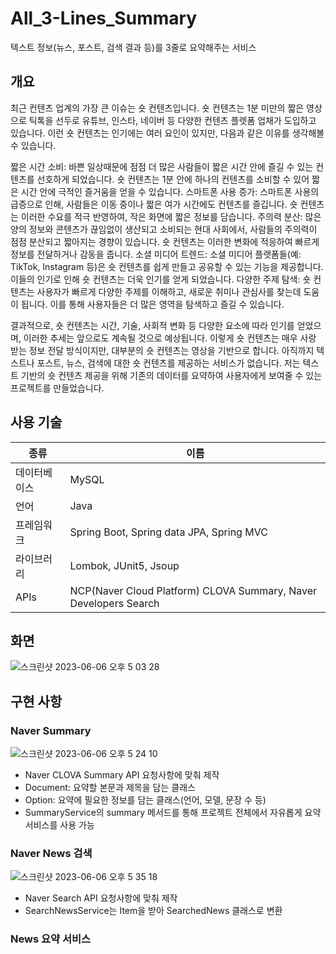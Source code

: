 # All_3-Lines_Summary

텍스트 정보(뉴스, 포스트, 검색 결과 등)를 3줄로 요약해주는 서비스

## 개요

 최근 컨텐츠 업계의 가장 큰 이슈는 숏 컨텐츠입니다. 숏 컨텐츠는 1분 미만의 짧은 영상으로 틱톡을 선두로 유튜브, 인스타, 네이버 등 다양한 컨텐츠 플렛폼 업채가 도입하고 있습니다. 이런 숏 컨텐츠는 인기에는 여러 요인이 있지만, 다음과 같은 이유를 생각해볼 수 있습니다.

짧은 시간 소비: 바쁜 일상때문에 점점 더 많은 사람들이 짧은 시간 안에 즐길 수 있는 컨텐츠를 선호하게 되었습니다. 숏 컨텐츠는 1분 안에 하나의 컨텐츠를 소비할 수 있어 짧은 시간 안에 극적인 즐거움을 얻을 수 있습니다.
스마트폰 사용 증가: 스마트폰 사용의 급증으로 인해, 사람들은 이동 중이나 짧은 여가 시간에도 컨텐츠를 즐깁니다. 숏 컨텐츠는 이러한 수요를 적극 반영하여, 작은 화면에 짧은 정보를 담습니다.
주의력 분산: 많은 양의 정보와 콘텐츠가 끊임없이 생산되고 소비되는 현대 사회에서, 사람들의 주의력이 점점 분산되고 짧아지는 경향이 있습니다. 숏 컨텐츠는 이러한 변화에 적응하여 빠르게 정보를 전달하거나 감동을 줍니다.
소셜 미디어 트렌드: 소셜 미디어 플랫폼들(예: TikTok, Instagram 등)은 숏 컨텐츠를 쉽게 만들고 공유할 수 있는 기능을 제공합니다. 이들의 인기로 인해 숏 컨텐츠는 더욱 인기를 얻게 되었습니다.
다양한 주제 탐색: 숏 컨텐츠는 사용자가 빠르게 다양한 주제를 이해하고, 새로운 취미나 관심사를 찾는데 도움이 됩니다. 이를 통해 사용자들은 더 많은 영역을 탐색하고 즐길 수 있습니다.

 결과적으로, 숏 컨텐츠는 시간, 기술, 사회적 변화 등 다양한 요소에 따라 인기를 얻었으며, 이러한 추세는 앞으로도 계속될 것으로 예상됩니다.
 이렇게 숏 컨텐츠는 매우 사랑 받는 정보 전달 방식이지만, 대부분의 숏 컨텐츠는 영상을 기반으로 합니다. 아직까지 텍스트나 포스트, 뉴스, 검색에 대한 숏 컨텐츠를 제공하는 서비스가 없습니다. 저는 텍스트 기반의 숏 컨텐츠 제공을 위해 기존의 데이터를 요약하여 사용자에게 보여줄 수 있는 프로젝트를 만들었습니다.
 
 
 ## 사용 기술
 |종류|이름|
 |---|---|
 |데이터베이스|MySQL|
 |언어|Java|
 |프레임워크|Spring Boot, Spring data JPA, Spring MVC|
 |라이브러리|Lombok, JUnit5, Jsoup|
 |APIs|NCP(Naver Cloud Platform) CLOVA Summary, Naver Developers Search|
 
 ## 화면
 ![스크린샷 2023-06-06 오후 5 03 28](https://github.com/ChangDaeJun/All_3-Lines_Summary/assets/97227920/7c41411b-c347-45fd-870d-605130f7d531)

 ## 구현 사항
 
 ### Naver Summary
 ![스크린샷 2023-06-06 오후 5 24 10](https://github.com/ChangDaeJun/All_3-Lines_Summary/assets/97227920/3144fbc4-951d-44ab-b490-a8b9b585a895)
* Naver CLOVA Summary API 요청사항에 맞춰 제작
* Document: 요약할 본문과 제목을 담는 클래스
* Option: 요약에 필요한 정보를 담는 클래스(언어, 모델, 문장 수 등)
* SummaryService의 summary 메서드를 통해 프로젝트 전체에서 자유롭게 요약 서비스를 사용 가능

 ### Naver News 검색
 ![스크린샷 2023-06-06 오후 5 35 18](https://github.com/ChangDaeJun/All_3-Lines_Summary/assets/97227920/d651f483-98b7-4b4c-b4a0-b922cc737963)
* Naver Search API 요청사항에 맞춰 제작
* SearchNewsService는 Item을 받아 SearchedNews 클래스로 변환

 ### News 요약 서비스
 
 
